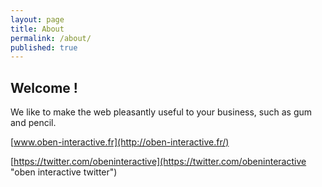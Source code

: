 ```yaml
---
layout: page
title: About
permalink: /about/
published: true
---
```


## Welcome !


We like to make the web pleasantly useful to your business, such as gum and pencil.



[www.oben-interactive.fr](http://oben-interactive.fr/)

[https://twitter.com/obeninteractive](https://twitter.com/obeninteractive "oben interactive twitter")
